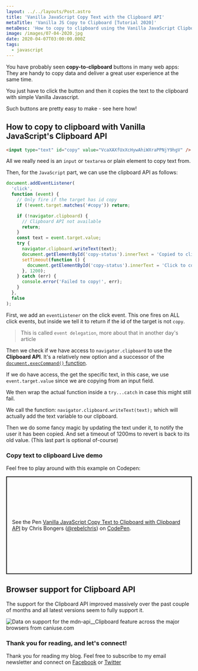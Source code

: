 ```yaml
---
layout: ../../layouts/Post.astro
title: 'Vanilla JavaScript Copy Text with the Clipboard API'
metaTitle: 'Vanilla JS Copy to Clipboard [Tutorial 2020]'
metaDesc: 'How to copy to clipboard using the Vanilla JavaScript Clipboard API. See code examples with explanations to try yourself.'
image: /images/07-04-2020.jpg
date: 2020-04-07T03:00:00.000Z
tags:
  - javascript
---
```


You have probably seen **copy-to-clipboard** buttons in many web apps: They are handy to copy data and deliver a great user experience at the same time.

You just have to click the button and then it copies the text to the clipboard with simple Vanilla Javascript.

Such buttons are pretty easy to make - see here how!

## How to copy to clipboard with Vanilla JavaScript's Clipboard API

```html
<input type="text" id="copy" value="VcaXAXfUxXcHywAhiWXraPPNjY9hgV" />
```

All we really need is an `input` or `textarea` or plain element to copy text from.

Then, for the `JavaScript` part, we can use the clipboard API as follows:

```js
document.addEventListener(
  'click',
  function (event) {
    // Only fire if the target has id copy
    if (!event.target.matches('#copy')) return;

    if (!navigator.clipboard) {
      // Clipboard API not available
      return;
    }
    const text = event.target.value;
    try {
      navigator.clipboard.writeText(text);
      document.getElementById('copy-status').innerText = 'Copied to clipboard';
      setTimeout(function () {
        document.getElementById('copy-status').innerText = 'Click to copy';
      }, 1200);
    } catch (err) {
      console.error('Failed to copy!', err);
    }
  },
  false
);
```

First, we add an `eventListener` on the click event.
This one fires on ALL click events, but inside we tell it to return if the id of the target is not `copy`.

> This is called `event delegation`, more about that in another day's article

Then we check if we have access to `navigator.clipboard` to use the **Clipboard API**. It's a relatively new option and a successor of the [`document.execCommand()` function](https://daily-dev-tips.com/posts/vanilla-javascript-copy-text-to-clipboard-with-document.execcommand/).

If we do have access, the get the specific text, in this case, we use `event.target.value` since we are copying from an input field.

We then wrap the actual function inside a `try...catch` in case this might still fail.

We call the function: `navigator.clipboard.writeText(text);` which will actually add the text variable to our clipboard.

Then we do some fancy magic by updating the text under it, to notify the user it has been copied. And set a timeout of 1200ms to revert is back to its old value. (This last part is optional of-course)

### Copy text to clipboard Live demo

Feel free to play around with this example on Codepen:

<p class="codepen" data-height="265" data-theme-id="dark" data-default-tab="html,result" data-user="rebelchris" data-slug-hash="ZEGdKOg" style="height: 265px; box-sizing: border-box; display: flex; align-items: center; justify-content: center; border: 2px solid; margin: 1em 0; padding: 1em;" data-pen-title="Vanilla JavaScript Copy Text to Clipboard with Clipboard API">
  <span>See the Pen <a href="https://codepen.io/rebelchris/pen/ZEGdKOg">
  Vanilla JavaScript Copy Text to Clipboard with Clipboard API</a> by Chris Bongers (<a href="https://codepen.io/rebelchris">@rebelchris</a>)
  on <a href="https://codepen.io">CodePen</a>.</span>
</p>
<script async src="https://static.codepen.io/assets/embed/ei.js"></script>

## Browser support for Clipboard API

The support for the Clipboard API improved massively over the past couple of months and all latest versions seem to fully support it.

<picture>
<source type="image/webp" srcset="https://caniuse.bitsofco.de/static/v1/mdn-api__Clipboard-1642746361576.webp" />
<source type="image/png" srcset="https://caniuse.bitsofco.de/static/v1/mdn-api__Clipboard-1642746361576.png" />
<img src="https://caniuse.bitsofco.de/static/v1/mdn-api__Clipboard-1642746361576.jpg" alt="Data on support for the mdn-api__Clipboard feature across the major browsers from caniuse.com" />
</picture>

### Thank you for reading, and let's connect!

Thank you for reading my blog. Feel free to subscribe to my email newsletter and connect on [Facebook](https://www.facebook.com/DailyDevTipsBlog) or [Twitter](https://twitter.com/DailyDevTips1)
